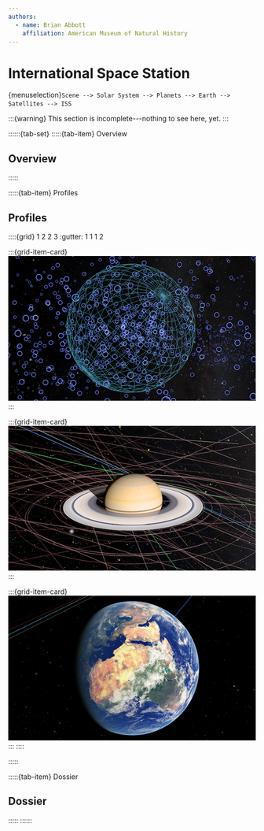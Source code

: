 ```yaml
---
authors:
  - name: Brian Abbott
    affiliation: American Museum of Natural History
---
```



# International Space Station

{menuselection}`Scene --> Solar System --> Planets --> Earth --> Satellites --> ISS`


:::{warning}
This section is incomplete---nothing to see here, yet.
:::



::::::{tab-set}
:::::{tab-item} Overview

## Overview


:::::


:::::{tab-item} Profiles

## Profiles

::::{grid} 1 2 2 3
:gutter: 1 1 1 2

:::{grid-item-card} [](/profiles/default/index)
[![default profile](/profiles/default/profile_default_icon.png)](/profiles/default/index)
:::


:::{grid-item-card} [](/profiles/default-full/index)
[![default-full profile](/profiles/default-full/profile_default_full_icon.png)](/profiles/default-full/index)
:::


:::{grid-item-card} [](/profiles/offline/index)
[![offline profile](/profiles/offline/profile_offline_icon.png)](/profiles/offline/index)
:::
::::

:::::


:::::{tab-item} Dossier

## Dossier
:::::
::::::

